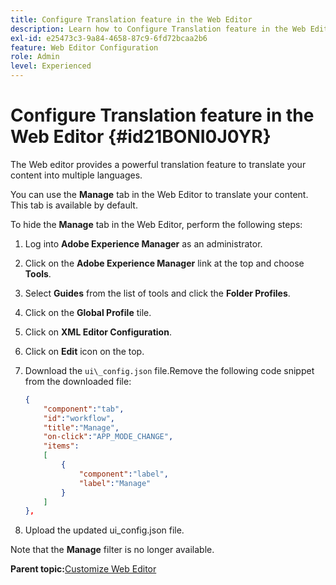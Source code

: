 ```yaml
---
title: Configure Translation feature in the Web Editor
description: Learn how to Configure Translation feature in the Web Editor
exl-id: e25473c3-9a84-4658-87c9-6fd72bcaa2b6
feature: Web Editor Configuration
role: Admin
level: Experienced
---
```

# Configure Translation feature in the Web Editor {#id21BONI0J0YR}

The Web editor provides a powerful translation feature to translate your content into multiple languages.

You can use the **Manage** tab in the Web Editor to translate your content. This tab is available by default.

To hide the **Manage** tab in the Web Editor, perform the following steps:

1.  Log into **Adobe Experience Manager** as an administrator.
1.  Click on the **Adobe Experience Manager** link at the top and choose **Tools**.
1.  Select **Guides** from the list of tools and click the **Folder Profiles**.
1.  Click on the **Global Profile** tile.
1.  Click on **XML Editor Configuration**.
1.  Click on **Edit** icon on the top.
1.  Download the `ui\_config.json` file.Remove the following code snippet from the downloaded file:

    ```json
    {
        "component":"tab",
        "id":"workflow",
        "title":"Manage",
        "on-click":"APP_MODE_CHANGE",
        "items":
        [
            {
                "component":"label",
                "label":"Manage"
            }
        ]
    },
    ```

1.  Upload the updated ui\_config.json file.

Note that the **Manage** filter is no longer available.

**Parent topic:**[Customize Web Editor](conf-web-editor.md)

